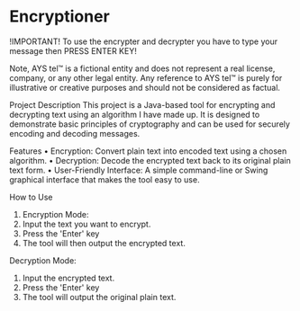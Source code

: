 # Encryptioner
!IMPORTANT!  To use the encrypter and decrypter you have to type your message then PRESS ENTER KEY!

Note, AYS tel™ is a fictional entity and does not represent a real license, company, or any other legal entity. Any reference to AYS tel™ is purely for illustrative or creative purposes and should not be considered as factual.

Project Description
This project is a Java-based tool for encrypting and decrypting text using an algorithm I have made up. It is designed to demonstrate basic principles of cryptography and can be used for securely encoding and decoding messages.

Features
• Encryption: Convert plain text into encoded text using a chosen algorithm.
• Decryption: Decode the encrypted text back to its original plain text form.
• User-Friendly Interface: A simple command-line or Swing graphical interface that makes the tool easy to use.

How to Use
1. Encryption Mode:
2. Input the text you want to encrypt.
3. Press the 'Enter' key
4. The tool will then output the encrypted text.

Decryption Mode:

1. Input the encrypted text.
2. Press the 'Enter' key
3. The tool will output the original plain text.
